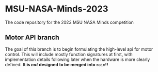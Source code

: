# MSU-NASA-Minds-2023

The code repository for the 2023 MSU NASA Minds competition


## Motor API branch

The goal of this branch is to begin formulating the high-level api for motor control. This will include mostly function signatures at first, with implementation details following later when the hardware is more clearly defined. **It is _not_ designed to be merged into** `main`**!!**
